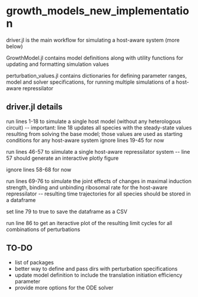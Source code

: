 ﻿# growth_models_new_implementation

driver.jl is the main workflow for simulating a host-aware system (more below)

GrowthModel.jl contains model definitions along with utility functions for updating and formatting simulation values

perturbation_values.jl contains dictionaries for defining parameter ranges, model and solver specifications, for running multiple simulations of a host-aware repressilator

## driver.jl details

run lines 1-18 to simulate a single host model (without any heterologous circuit) -- important: line 18 updates all species with the steady-state values resulting from solving the base model; those values are used as starting conditions for any host-aware system
ignore lines 19-45 for now

run lines 46-57 to siimulate a single host-aware repressilator system -- line 57 should generate an interactive plotly figure

ignore lines 58-68 for now

run lines 69-76 to simulate the joint effects of changes in maximal induction strength, binding and unbinding ribosomal rate for the host-aware repressilator -- resulting time trajectories for all species should be stored in a dataframe

set line 79 to true to save the dataframe as a CSV

run line 86 to get an iteractive plot of the resulting limit cycles for all combinations of perturbations


## TO-DO
- list of packages
- better way to define and pass dirs with perturbation specifications
- update model definition to include the translation initiation efficiency parameter
- provide more options for the ODE solver